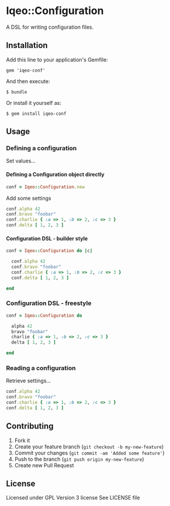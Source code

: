 # Iqeo::Configuration

A DSL for writing configuration files.

## Installation

Add this line to your application's Gemfile:

```
gem 'iqeo-conf'
```

And then execute:

```
$ bundle
```

Or install it yourself as:

```
$ gem install iqeo-conf
```

## Usage

### Defining a configuration

Set values...

#### Defining a Configuration object directly

```ruby
conf = Iqeo::Configuration.new
```

Add some settings

```ruby
conf.alpha 42
conf.bravo "foobar"
conf.charlie { :a => 1, :b => 2, :c => 3 }
conf.delta [ 1, 2, 3 ]
```

#### Configuration DSL - builder style

```ruby
conf = Iqeo::Configuration do |c|

  conf.alpha 42
  conf.bravo "foobar"
  conf.charlie { :a => 1, :b => 2, :c => 3 }
  conf.delta [ 1, 2, 3 ]

end
```

### Configuration DSL - freestyle

```ruby
conf = Iqeo::Configuration do

  alpha 42
  bravo "foobar"
  charlie { :a => 1, :b => 2, :c => 3 }
  delta [ 1, 2, 3 ]

end
```

### Reading a configuration

Retrieve settings...

```ruby
conf.alpha 42
conf.bravo "foobar"
conf.charlie { :a => 1, :b => 2, :c => 3 }
conf.delta [ 1, 2, 3 ]
```

## Contributing

1. Fork it
2. Create your feature branch (`git checkout -b my-new-feature`)
3. Commit your changes (`git commit -am 'Added some feature'`)
4. Push to the branch (`git push origin my-new-feature`)
5. Create new Pull Request

## License

Licensed under GPL Version 3 license
See LICENSE file

